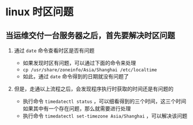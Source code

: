 # linux 时区问题

## 当运维交付一台服务器之后，首先要解决时区问题

1. 通过 `date` 命令查看时区是否有问题
    * 如果发现时区有问题，可以通过下面的命令来处理
    * `cp /usr/share/zoneinfo/Asia/Shanghai /etc/localtime`
    * 如此，通过 `date` 命令得到的日期就没有问题了

2. 但是，走通以上流程之后，会发现程序执行时获取的时间还是有问题的
    * 执行命令 `timedatectl status` ，可以细看得到的三个时间，这三个时间如果其中有一个存在问题，那么就需要进行处理
    * 执行命令 `timedatectl set-timezone Asia/Shanghai` ，可以解决该问题

